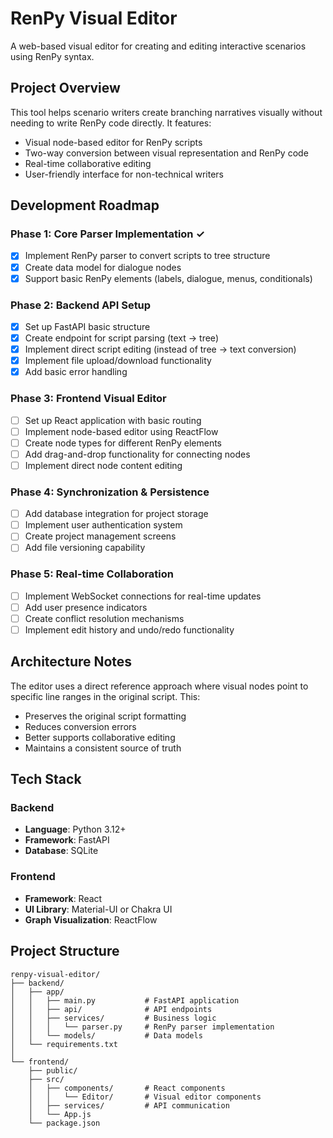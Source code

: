 # RenPy Visual Editor

A web-based visual editor for creating and editing interactive scenarios using RenPy syntax.

## Project Overview

This tool helps scenario writers create branching narratives visually without needing to write RenPy code directly. It features:

- Visual node-based editor for RenPy scripts
- Two-way conversion between visual representation and RenPy code
- Real-time collaborative editing
- User-friendly interface for non-technical writers

## Development Roadmap

### Phase 1: Core Parser Implementation ✓
- [x] Implement RenPy parser to convert scripts to tree structure
- [x] Create data model for dialogue nodes
- [x] Support basic RenPy elements (labels, dialogue, menus, conditionals)

### Phase 2: Backend API Setup
- [x] Set up FastAPI basic structure
- [x] Create endpoint for script parsing (text → tree)
- [x] Implement direct script editing (instead of tree → text conversion)
- [x] Implement file upload/download functionality
- [x] Add basic error handling

### Phase 3: Frontend Visual Editor
- [ ] Set up React application with basic routing
- [ ] Implement node-based editor using ReactFlow
- [ ] Create node types for different RenPy elements
- [ ] Add drag-and-drop functionality for connecting nodes
- [ ] Implement direct node content editing

### Phase 4: Synchronization & Persistence
- [ ] Add database integration for project storage
- [ ] Implement user authentication system
- [ ] Create project management screens
- [ ] Add file versioning capability

### Phase 5: Real-time Collaboration
- [ ] Implement WebSocket connections for real-time updates
- [ ] Add user presence indicators
- [ ] Create conflict resolution mechanisms
- [ ] Implement edit history and undo/redo functionality

## Architecture Notes

The editor uses a direct reference approach where visual nodes point to specific line ranges in the original script. This:
- Preserves the original script formatting
- Reduces conversion errors
- Better supports collaborative editing
- Maintains a consistent source of truth

## Tech Stack

### Backend
- **Language**: Python 3.12+
- **Framework**: FastAPI
- **Database**: SQLite

### Frontend
- **Framework**: React
- **UI Library**: Material-UI or Chakra UI
- **Graph Visualization**: ReactFlow

## Project Structure

```
renpy-visual-editor/
├── backend/
│   ├── app/
│   │   ├── main.py           # FastAPI application
│   │   ├── api/              # API endpoints
│   │   ├── services/         # Business logic
│   │   │   └── parser.py     # RenPy parser implementation
│   │   └── models/           # Data models
│   └── requirements.txt
│
└── frontend/
    ├── public/
    ├── src/
    │   ├── components/       # React components
    │   │   └── Editor/       # Visual editor components
    │   ├── services/         # API communication
    │   └── App.js
    └── package.json
```

